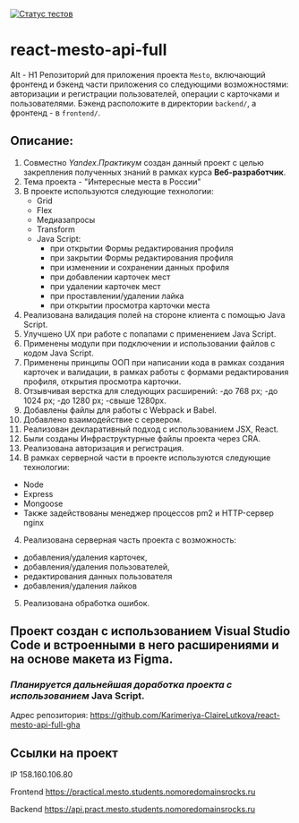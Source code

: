 [![Статус тестов](../../actions/workflows/tests.yml/badge.svg)](../../actions/workflows/tests.yml)

# react-mesto-api-full
Alt - H1
Репозиторий для приложения проекта `Mesto`, включающий фронтенд и бэкенд части приложения со следующими возможностями: авторизации и регистрации пользователей, операции с карточками и пользователями. Бэкенд расположите в директории `backend/`, а фронтенд - в `frontend/`. 
## Описание:
1. Совместно *Yandex.Практикум* создан данный проект с целью закрепления полученных знаний в рамках курса **Веб-разработчик**.
2. Тема проекта - "Интересные места в России"
3. В проекте используются следующие технологии:
   - Grid
   - Flex
   - Медиазапросы
   - Transform
   - Java Script:
     * при открытии Формы редактирования профиля
     * при закрытии Формы редактирования профиля
     * при изменении и сохранении данных профиля
     * при добавлении карточек мест
     * при удалении карточек мест
     * при проставлении/удалении лайка
     * при открытии просмотра карточки места
4. Реализована валидация полей на стороне клиента с помощью Java Script.
5. Улучшено UX при работе с попапами с применением Java Script.
6. Применены модули при подключении и использовании файлов с кодом Java Script.
7. Применены принципы ООП при написании кода в рамках создания карточек и валидации, в рамках работы с формами редактирования профиля, открытия просмотра карточки.
8. Отзывчивая верстка для следующих расширений:
    -до 768 px;
    -до 1024 px;
    -до 1280 px;
    -свыше 1280px.
9. Добавлены файлы для работы с Webpack и Babel.
10. Добавлено взаимодействие с сервером.
11. Реализован декларативный подход с использованием JSX, React.
12. Были созданы Инфраструктурные файлы проекта через CRA.
13. Реализована авторизация и регистрация.
14. В рамках серверной части в проекте используются следующие технологии:
  - Node
  - Express
  - Mongoose
  - Также задействованы менеджер процессов pm2 и HTTP-сервер nginx
4. Реализована серверная часть проекта с возможность:
  - добавления/удаления карточек,
  - добавления/удаления пользователей,
  - редактирования данных пользователя
  - добавления/удаления лайков
5. Реализована обработка ошибок.
   
## Проект создан с использованием Visual Studio Code  и встроенными в него расширениями и на основе макета из Figma.
### *Планируется дальнейшая доработка проекта с использованием* **Java Script**.

Адрес репозитория: https://github.com/Karimeriya-ClaireLutkova/react-mesto-api-full-gha

## Ссылки на проект

IP 158.160.106.80

Frontend https://practical.mesto.students.nomoredomainsrocks.ru

Backend https://api.pract.mesto.students.nomoredomainsrocks.ru
